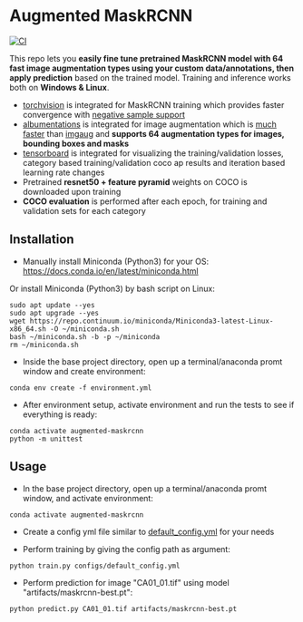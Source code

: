 # Augmented MaskRCNN

[![CI](https://github.com/fcakyon/augmented-maskrcnn/workflows/CI/badge.svg)](https://github.com/fcakyon/augmented-maskrcnn/actions?query=event%3Apush+branch%3Amaster+is%3Acompleted+workflow%3ACI)

This repo lets you **easily fine tune pretrained MaskRCNN model with 64 fast image augmentation types using your custom data/annotations, then apply prediction** based on the trained model. Training and inference works both on **Windows & Linux**.

- [torchvision](https://github.com/pytorch/vision) is integrated for MaskRCNN training which provides faster convergence with [negative sample support](https://github.com/pytorch/vision/releases/tag/v0.6.0)
- [albumentations](https://github.com/albumentations-team/albumentations) is integrated for image augmentation which is [much faster](https://github.com/albumentations-team/albumentations#benchmarking-results) than [imgaug](https://github.com/aleju/imgaug) and **supports 64 augmentation types for images, bounding boxes and masks**
- [tensorboard](https://github.com/tensorflow/tensorboard) is integrated for visualizing the training/validation losses, category based training/validation coco ap results and iteration based learning rate changes
- Pretrained **resnet50 + feature pyramid** weights on COCO is downloaded upon training
- **COCO evaluation** is performed after each epoch, for training and validation sets for each category

## Installation

- Manually install Miniconda (Python3) for your OS:
https://docs.conda.io/en/latest/miniconda.html

Or install Miniconda (Python3) by bash script on Linux:

```console
sudo apt update --yes
sudo apt upgrade --yes
wget https://repo.continuum.io/miniconda/Miniconda3-latest-Linux-x86_64.sh -O ~/miniconda.sh
bash ~/miniconda.sh -b -p ~/miniconda
rm ~/miniconda.sh
```

- Inside the base project directory, open up a terminal/anaconda promt window and create environment:

```console
conda env create -f environment.yml
```

- After environment setup, activate environment and run the tests to see if everything is ready:

```console
conda activate augmented-maskrcnn
python -m unittest
```

## Usage

- In the base project directory, open up a terminal/anaconda promt window, and activate environment:

```console
conda activate augmented-maskrcnn
```

- Create a config yml file similar to [default_config.yml](configs/default_config.yml) for your needs

- Perform training by giving the config path as argument:

```console
python train.py configs/default_config.yml
```

- Perform prediction for image "CA01_01.tif" using model "artifacts/maskrcnn-best.pt":

```console
python predict.py CA01_01.tif artifacts/maskrcnn-best.pt
```
